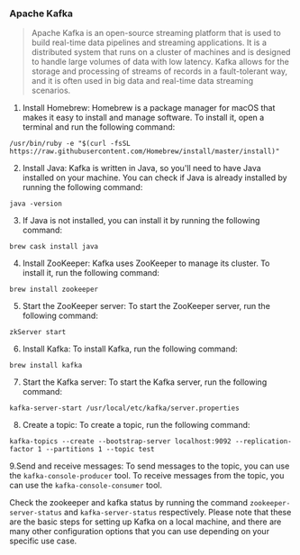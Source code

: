 ### Apache Kafka

> Apache Kafka is an open-source streaming platform that is used to build real-time data pipelines and streaming applications. It is a distributed system that runs on a cluster of machines and is designed to handle large volumes of data with low latency. Kafka allows for the storage and processing of streams of records in a fault-tolerant way, and it is often used in big data and real-time data streaming scenarios.



1. Install Homebrew: Homebrew is a package manager for macOS that makes it easy to install and manage software. To install it, open a terminal and run the following command:

```
/usr/bin/ruby -e "$(curl -fsSL https://raw.githubusercontent.com/Homebrew/install/master/install)"
```

2. Install Java: Kafka is written in Java, so you'll need to have Java installed on your machine. You can check if Java is already installed by running the following command:
```
java -version
```

3. If Java is not installed, you can install it by running the following command:
```
brew cask install java
```

4. Install ZooKeeper: Kafka uses ZooKeeper to manage its cluster. To install it, run the following command:
```
brew install zookeeper
```

5. Start the ZooKeeper server: To start the ZooKeeper server, run the following command:
```
zkServer start
```

6. Install Kafka: To install Kafka, run the following command:
```
brew install kafka
```

7. Start the Kafka server: To start the Kafka server, run the following command:
```
kafka-server-start /usr/local/etc/kafka/server.properties
```

8. Create a topic: To create a topic, run the following command:
```
kafka-topics --create --bootstrap-server localhost:9092 --replication-factor 1 --partitions 1 --topic test
```

9.Send and receive messages: To send messages to the topic, you can use the `kafka-console-producer` tool. To receive messages from the topic, you can use the `kafka-console-consumer` tool.

Check the zookeeper and kafka status by running the command `zookeeper-server-status` and `kafka-server-status` respectively.
Please note that these are the basic steps for setting up Kafka on a local machine, and there are many other configuration options that you can use depending on your specific use case.
